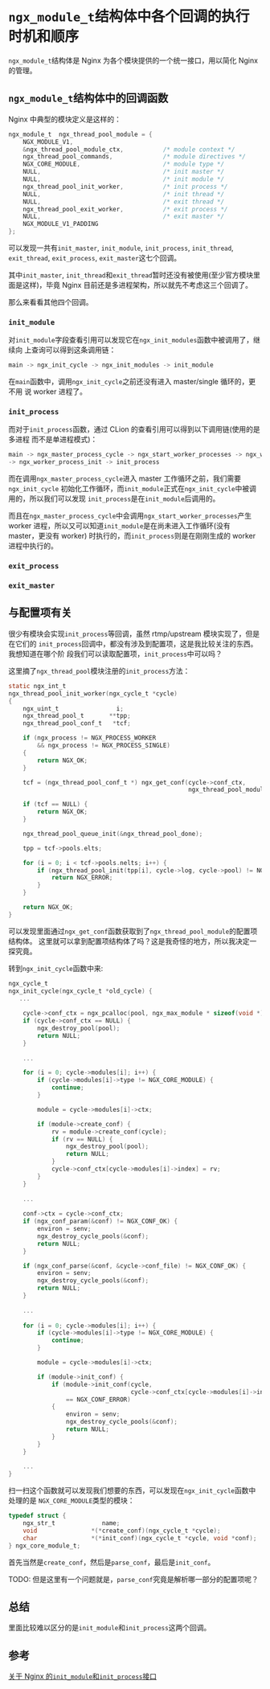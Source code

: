 # `ngx_module_t`结构体中各个回调的执行时机和顺序

`ngx_module_t`结构体是 Nginx 为各个模块提供的一个统一接口，用以简化 Nginx 的管理。

## `ngx_module_t`结构体中的回调函数

Nginx 中典型的模块定义是这样的：

```c
ngx_module_t  ngx_thread_pool_module = {
    NGX_MODULE_V1,
    &ngx_thread_pool_module_ctx,           /* module context */
    ngx_thread_pool_commands,              /* module directives */
    NGX_CORE_MODULE,                       /* module type */
    NULL,                                  /* init master */
    NULL,                                  /* init module */
    ngx_thread_pool_init_worker,           /* init process */
    NULL,                                  /* init thread */
    NULL,                                  /* exit thread */
    ngx_thread_pool_exit_worker,           /* exit process */
    NULL,                                  /* exit master */
    NGX_MODULE_V1_PADDING
};
```

可以发现一共有`init_master`, `init_module`, `init_process`, `init_thread`,
`exit_thread`, `exit_process`, `exit_master`这七个回调。

其中`init_master`, `init_thread`和`exit_thread`暂时还没有被使用(至少官方模块里面是这样)，毕竟
Nginx 目前还是多进程架构，所以就先不考虑这三个回调了。

那么来看看其他四个回调。

### `init_module`

对`init_module`字段查看引用可以发现它在`ngx_init_modules`函数中被调用了，继续向
上查询可以得到这条调用链：

```c
main -> ngx_init_cycle -> ngx_init_modules -> init_module
```

在`main`函数中，调用`ngx_init_cycle`之前还没有进入 master/single 循环的，更不用
说 worker 进程了。

### `init_process`

而对于`init_process`函数，通过 CLion 的查看引用可以得到以下调用链(使用的是多进程
而不是单进程模式)：

```c
main -> ngx_master_process_cycle -> ngx_start_worker_processes -> ngx_worker_process_cycle
-> ngx_worker_process_init -> init_process
```

而在调用`ngx_master_process_cycle`进入 master 工作循环之前，我们需要`ngx_init_cycle`
初始化工作循环，而`init_module`正式在`ngx_init_cycle`中被调用的，所以我们可以发现
`init_process`是在`init_module`后调用的。

而且在`ngx_master_process_cycle`中会调用`ngx_start_worker_processes`产生 worker
进程，所以又可以知道`init_module`是在尚未进入工作循环(没有 master，更没有 worker)
时执行的，而`init_process`则是在刚刚生成的 worker 进程中执行的。

### `exit_process`

### `exit_master`

## 与配置项有关

很少有模块会实现`init_process`等回调，虽然 rtmp/upstream 模块实现了，但是在它们的
`init_process`回调中，都没有涉及到配置项，这是我比较关注的东西。我想知道在哪个阶
段我们可以读取配置项，`init_process`中可以吗？

这里摘了`ngx_thread_pool`模块注册的`init_process`方法：

```c
static ngx_int_t
ngx_thread_pool_init_worker(ngx_cycle_t *cycle)
{
    ngx_uint_t                i;
    ngx_thread_pool_t       **tpp;
    ngx_thread_pool_conf_t   *tcf;

    if (ngx_process != NGX_PROCESS_WORKER
        && ngx_process != NGX_PROCESS_SINGLE)
    {
        return NGX_OK;
    }

    tcf = (ngx_thread_pool_conf_t *) ngx_get_conf(cycle->conf_ctx,
                                                  ngx_thread_pool_module);

    if (tcf == NULL) {
        return NGX_OK;
    }

    ngx_thread_pool_queue_init(&ngx_thread_pool_done);

    tpp = tcf->pools.elts;

    for (i = 0; i < tcf->pools.nelts; i++) {
        if (ngx_thread_pool_init(tpp[i], cycle->log, cycle->pool) != NGX_OK) {
            return NGX_ERROR;
        }
    }

    return NGX_OK;
}
```

可以发现里面通过`ngx_get_conf`函数获取到了`ngx_thread_pool_module`的配置项结构体。
这里就可以拿到配置项结构体了吗？这是我奇怪的地方，所以我决定一探究竟。

转到`ngx_init_cycle`函数中来:

```c
ngx_cycle_t
ngx_init_cycle(ngx_cycle_t *old_cycle) {
   ...
   
    cycle->conf_ctx = ngx_pcalloc(pool, ngx_max_module * sizeof(void *));
    if (cycle->conf_ctx == NULL) {
        ngx_destroy_pool(pool);
        return NULL;
    }
    
    ...

    for (i = 0; cycle->modules[i]; i++) {
        if (cycle->modules[i]->type != NGX_CORE_MODULE) {
            continue;
        }

        module = cycle->modules[i]->ctx;

        if (module->create_conf) {
            rv = module->create_conf(cycle);
            if (rv == NULL) {
                ngx_destroy_pool(pool);
                return NULL;
            }
            cycle->conf_ctx[cycle->modules[i]->index] = rv;
        }
    }
    
    ...
    
    conf->ctx = cycle->conf_ctx;
    if (ngx_conf_param(&conf) != NGX_CONF_OK) {
        environ = senv;
        ngx_destroy_cycle_pools(&conf);
        return NULL;
    }

    if (ngx_conf_parse(&conf, &cycle->conf_file) != NGX_CONF_OK) {
        environ = senv;
        ngx_destroy_cycle_pools(&conf);
        return NULL;
    }
    
    ...
    
    for (i = 0; cycle->modules[i]; i++) {
        if (cycle->modules[i]->type != NGX_CORE_MODULE) {
            continue;
        }

        module = cycle->modules[i]->ctx;

        if (module->init_conf) {
            if (module->init_conf(cycle,
                                  cycle->conf_ctx[cycle->modules[i]->index])
                == NGX_CONF_ERROR)
            {
                environ = senv;
                ngx_destroy_cycle_pools(&conf);
                return NULL;
            }
        }
    }
    
    ...
}
```

扫一扫这个函数就可以发现我们想要的东西，可以发现在`ngx_init_cycle`函数中处理的是
`NGX_CORE_MODULE`类型的模块：

```c
typedef struct {
    ngx_str_t             name;
    void               *(*create_conf)(ngx_cycle_t *cycle);
    char               *(*init_conf)(ngx_cycle_t *cycle, void *conf);
} ngx_core_module_t;
```

首先当然是`create_conf`，然后是`parse_conf`，最后是`init_conf`。

TODO: 但是这里有一个问题就是，`parse_conf`究竟是解析哪一部分的配置项呢？

## 总结

里面比较难以区分的是`init_module`和`init_process`这两个回调。

## 参考

[关于 Nginx 的`init_module`和`init_process`接口](https://www.tuicool.com/articles/2U3y6b6)

